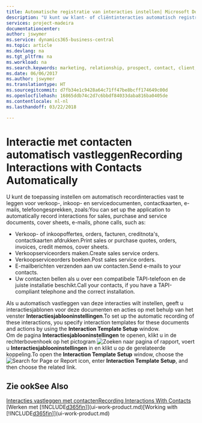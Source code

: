 ```yaml
---
title: Automatische registratie van interacties instellen| Microsoft Docs
description: "U kunt uw klant- of cliëntinteracties automatisch registreren, bijvoorbeeld voor verkoop-, inkoop- en servicedocumenten of telefoongesprekken."
services: project-madeira
documentationcenter: 
author: jswymer
ms.service: dynamics365-business-central
ms.topic: article
ms.devlang: na
ms.tgt_pltfrm: na
ms.workload: na
ms.search.keywords: marketing, relationship, prospect, contact, client, customer
ms.date: 06/06/2017
ms.author: jswymer
ms.translationtype: HT
ms.sourcegitcommit: d7fb34e1c9428a64c71ff47be8bcff174649c00d
ms.openlocfilehash: 16865ddb74c2d7c6bbdf84033daba816ba0405de
ms.contentlocale: nl-nl
ms.lasthandoff: 03/22/2018

---
```

# <a name="recording-interactions-with-contacts-automatically"></a><span data-ttu-id="c89e8-103">Interactie met contacten automatisch vastleggen</span><span class="sxs-lookup"><span data-stu-id="c89e8-103">Recording Interactions with Contacts Automatically</span></span>
<span data-ttu-id="c89e8-104">U kunt de toepassing instellen om automatisch recordinteracties vast te leggen voor verkoop-, inkoop- en servicedocumenten, contactkaarten, e-mails, telefoongesprekken, zoals:</span><span class="sxs-lookup"><span data-stu-id="c89e8-104">You can set up the application to automatically record interactions for sales, purchase and service documents, cover sheets, e-mails, phone calls, such as:</span></span>

* <span data-ttu-id="c89e8-105">Verkoop- of inkoopoffertes, orders, facturen, creditnota's, contactkaarten afdrukken.</span><span class="sxs-lookup"><span data-stu-id="c89e8-105">Print sales or purchase quotes, orders, invoices, credit memos, cover sheets.</span></span>
* <span data-ttu-id="c89e8-106">Verkoopserviceorders maken.</span><span class="sxs-lookup"><span data-stu-id="c89e8-106">Create sales service orders.</span></span>
* <span data-ttu-id="c89e8-107">Verkoopserviceorders boeken.</span><span class="sxs-lookup"><span data-stu-id="c89e8-107">Post sales service orders.</span></span>
* <span data-ttu-id="c89e8-108">E-mailberichten verzenden aan uw contacten.</span><span class="sxs-lookup"><span data-stu-id="c89e8-108">Send e-mails to your contacts.</span></span>
* <span data-ttu-id="c89e8-109">Uw contacten bellen als u over een compatibele TAPI-telefoon en de juiste installatie beschikt.</span><span class="sxs-lookup"><span data-stu-id="c89e8-109">Call your contacts, if you have a TAPI-compliant telephone and the correct installation.</span></span>

<span data-ttu-id="c89e8-110">Als u automatisch vastleggen van deze interacties wilt instellen, geeft u interactiesjablonen voor deze documenten en acties op met behulp van het venster **Interactiesjablooninstellingen**.</span><span class="sxs-lookup"><span data-stu-id="c89e8-110">To set up the automatic recording of these interactions, you specify interaction templates for these documents and actions by using the **Interaction Template Setup** window.</span></span>  
<span data-ttu-id="c89e8-111">Om de pagina **Interactiesjablooninstellingen** te openen, klikt u in de rechterbovenhoek op het pictogram ![Zoeken naar pagina of rapport](media/ui-search/search_small.png "pictogram Zoeken naar pagina of rapport"), voert u **Interactiesjablooninstellingen** in en klikt u op de gerelateerde koppeling.</span><span class="sxs-lookup"><span data-stu-id="c89e8-111">To open the **Interaction Template Setup** window, choose the ![Search for Page or Report](media/ui-search/search_small.png "Search for Page or Report icon") icon, enter **Interaction Template Setup**, and then choose the related link.</span></span>

## <a name="see-also"></a><span data-ttu-id="c89e8-112">Zie ook</span><span class="sxs-lookup"><span data-stu-id="c89e8-112">See Also</span></span>
[<span data-ttu-id="c89e8-113">Interacties vastleggen met contacten</span><span class="sxs-lookup"><span data-stu-id="c89e8-113">Recording Interactions With Contacts</span></span>](marketing-interactions.md)  
<span data-ttu-id="c89e8-114">[Werken met [!INCLUDE[d365fin](includes/d365fin_md.md)]](ui-work-product.md)</span><span class="sxs-lookup"><span data-stu-id="c89e8-114">[Working with [!INCLUDE[d365fin](includes/d365fin_md.md)]](ui-work-product.md)</span></span>  

